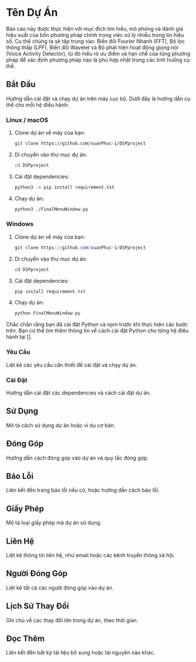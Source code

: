 # Tên Dự Án

Báo cáo này được thực hiện với mục đích tìm hiểu, mô phỏng và đánh giá hiệu suất của bốn phương pháp chính trong việc xử lý nhiễu trong tín hiệu số. Cụ thể chúng ta sẽ tập trung vào: Biến đổi Fourier Nhanh (FFT), Bộ lọc thông thấp (LPF), Biến đổi Wavelet và Bộ phát hiện hoạt động giọng nói (Voice Activity Detector), từ đó hiểu rõ ưu điểm và hạn chế của từng phương pháp để xác định phương pháp nào là phù hợp nhất trong các tình huống cụ thể.

## Bắt Đầu

Hướng dẫn cài đặt và chạy dự án trên máy cục bộ. Dưới đây là hướng dẫn cụ thể cho mỗi hệ điều hành:

### Linux / macOS

1. Clone dự án về máy của bạn:

   ```bash
   git clone https://github.com/xuanPhuc-1/DSPproject
   ```

2. Di chuyển vào thư mục dự án:

   ```bash
   cd DSPproject
   ```

3. Cài đặt dependencies:

   ```bash
   python3 -m pip install requirement.txt
   ```

4. Chạy dự án:

   ```bash
   python3 ./FinalMenuWindow.py
   ```

### Windows

1. Clone dự án về máy của bạn:

   ```powershell
   git clone https://github.com/xuanPhuc-1/DSPproject
   ```

2. Di chuyển vào thư mục dự án:

   ```powershell
   cd DSPproject
   ```

3. Cài đặt dependencies:

   ```powershell
   pip install requirement.txt
   ```

4. Chạy dự án:

   ```powershell
   python FinalMenuWindow.py
   ```

Chắc chắn rằng bạn đã cài đặt Python và npm trước khi thực hiện các bước trên. Bạn có thể tìm thêm thông tin về cách cài đặt Python cho từng hệ điều hành tại [].

### Yêu Cầu

Liệt kê các yêu cầu cần thiết để cài đặt và chạy dự án.

### Cài Đặt

Hướng dẫn cài đặt các dependencies và cách cài đặt dự án.

## Sử Dụng

Mô tả cách sử dụng dự án hoặc ví dụ cơ bản.

## Đóng Góp

Hướng dẫn cách đóng góp vào dự án và quy tắc đóng góp.

## Báo Lỗi

Liên kết đến trang báo lỗi nếu có, hoặc hướng dẫn cách báo lỗi.

## Giấy Phép

Mô tả loại giấy phép mà dự án sử dụng.

## Liên Hệ

Liệt kê thông tin liên hệ, như email hoặc các kênh truyền thông xã hội.

## Người Đóng Góp

Liệt kê tất cả các người đóng góp vào dự án.

## Lịch Sử Thay Đổi

Ghi chú về các thay đổi lớn trong dự án, theo thời gian.

## Đọc Thêm

Liên kết đến bất kỳ tài liệu bổ sung hoặc tài nguyên nào khác.
